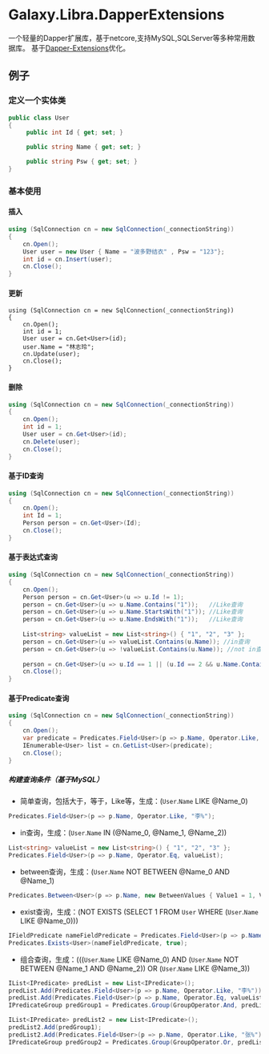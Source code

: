 # Galaxy.Libra.DapperExtensions
一个轻量的Dapper扩展库，基于netcore,支持MySQL,SQLServer等多种常用数据库。
基于[Dapper-Extensions](https://github.com/tmsmith/Dapper-Extensions)优化。

## 例子

### 定义一个实体类
``` c#
public class User
{
     public int Id { get; set; }

     public string Name { get; set; }

     public string Psw { get; set; }
}
```
### 基本使用

#### 插入
```c#
using (SqlConnection cn = new SqlConnection(_connectionString))
{
    cn.Open();
    User user = new User { Name = "波多野结衣" , Psw = "123"};
    int id = cn.Insert(user);
    cn.Close();
}
```
#### 更新
```
using (SqlConnection cn = new SqlConnection(_connectionString))
{
    cn.Open();
    int id = 1;
    User user = cn.Get<User>(id);
    user.Name = "林志玲";
    cn.Update(user);
    cn.Close();
}
```
#### 删除
```c#
using (SqlConnection cn = new SqlConnection(_connectionString))
{
    cn.Open();
    int id = 1;
    User user = cn.Get<User>(id);
    cn.Delete(user);
    cn.Close();
}
```
#### 基于ID查询
```c#
using (SqlConnection cn = new SqlConnection(_connectionString))
{
    cn.Open();
    int Id = 1;
    Person person = cn.Get<User>(Id);	
    cn.Close();
}
```
#### 基于表达式查询
```c#
using (SqlConnection cn = new SqlConnection(_connectionString))
{
    cn.Open();
    Person person = cn.Get<User>(u => u.Id != 1);
    person = cn.Get<User>(u => u.Name.Contains("1"));	//Like查询
    person = cn.Get<User>(u => u.Name.StartsWith("1")); //Like查询
    person = cn.Get<User>(u => u.Name.EndsWith("1"));	//Like查询
    
    List<string> valueList = new List<string>() { "1", "2", "3" };
    person = cn.Get<User>(u => valueList.Contains(u.Name));	//in查询
    person = cn.Get<User>(u => !valueList.Contains(u.Name)); //not in查询
    
    person = cn.Get<User>(u => u.Id == 1 || (u.Id == 2 && u.Name.Contains("1"))); //复合查询
    cn.Close();
}
```
#### 基于Predicate查询
```c#
using (SqlConnection cn = new SqlConnection(_connectionString))
{
    cn.Open();
    var predicate = Predicates.Field<User>(p => p.Name, Operator.Like, "李%");
    IEnumerable<User> list = cn.GetList<User>(predicate);	
    cn.Close();
}
```   
##### 构建查询条件（基于MySQL）
* 简单查询，包括大于，等于，Like等，生成：(`User`.`Name` LIKE @Name_0)
```c#
Predicates.Field<User>(p => p.Name, Operator.Like, "李%");
```
* in查询，生成：(`User`.`Name` IN (@Name_0, @Name_1, @Name_2))
```c#
List<string> valueList = new List<string>() { "1", "2", "3" };
Predicates.Field<User>(p => p.Name, Operator.Eq, valueList);
```
* between查询，生成：(`User`.`Name` NOT BETWEEN @Name_0 AND @Name_1)
```c#
Predicates.Between<User>(p => p.Name, new BetweenValues { Value1 = 1, Value2 = 10 }, true);
```
* exist查询，生成：(NOT EXISTS (SELECT 1 FROM `User` WHERE (`User`.`Name` LIKE @Name_0)))
```c#
IFieldPredicate nameFieldPredicate = Predicates.Field<User>(p => p.Name, Operator.Like, "李%");
Predicates.Exists<User>(nameFieldPredicate, true);
```
* 组合查询，生成：(((`User`.`Name` LIKE @Name_0) AND (`User`.`Name` NOT BETWEEN @Name_1 AND @Name_2)) OR (`User`.`Name` LIKE @Name_3))
```c#
IList<IPredicate> predList = new List<IPredicate>();
predList.Add(Predicates.Field<User>(p => p.Name, Operator.Like, "李%"));
predList.Add(Predicates.Field<User>(p => p.Name, Operator.Eq, valueList));
IPredicateGroup predGroup1 = Predicates.Group(GroupOperator.And, predList.ToArray());

IList<IPredicate> predList2 = new List<IPredicate>();
predList2.Add(predGroup1);
predList2.Add(Predicates.Field<User>(p => p.Name, Operator.Like, "张%"));
IPredicateGroup predGroup2 = Predicates.Group(GroupOperator.Or, predList2.ToArray());
```
